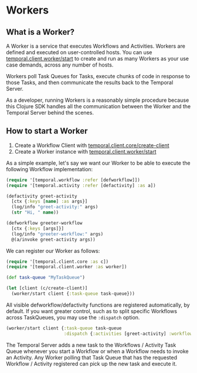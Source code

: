 # Workers

## What is a Worker?

A Worker is a service that executes Workflows and Activities.  Workers are defined and executed on user-controlled hosts.  You can use [temporal.client.worker/start](https://cljdoc.org/d/io.github.manetu/temporal-sdk/CURRENT/api/temporal.client.worker#start) to create and run as many Workers as your use case demands, across any number of hosts.

Workers poll Task Queues for Tasks, execute chunks of code in response to those Tasks, and then communicate the results back to the Temporal Server.

As a developer, running Workers is a reasonably simple procedure because this Clojure SDK handles all the communication between the Worker and the Temporal Server behind the scenes.

## How to start a Worker

1. Create a Workflow Client with [temporal.client.core/create-client](https://cljdoc.org/d/io.github.manetu/temporal-sdk/CURRENT/api/temporal.client.core#create-client)
2. Create a Worker instance with [temporal.client.worker/start](https://cljdoc.org/d/io.github.manetu/temporal-sdk/CURRENT/api/temporal.client.worker#start)

As a simple example, let's say we want our Worker to be able to execute the following Workflow implementation:

```clojure
(require '[temporal.workflow :refer [defworkflow]])
(require '[temporal.activity :refer [defactivity] :as a])

(defactivity greet-activity
  [ctx {:keys [name] :as args}]
  (log/info "greet-activity:" args)
  (str "Hi, " name))

(defworkflow greeter-workflow
  [ctx {:keys [args]}]
  (log/info "greeter-workflow:" args)
  @(a/invoke greet-activity args))
```

We can register our Worker as follows:

```clojure
(require '[temporal.client.core :as c])
(require '[temporal.client.worker :as worker])

(def task-queue "MyTaskQueue")

(let [client (c/create-client)]
  (worker/start client {:task-queue task-queue}))
```

All visible defworkflow/defactivity functions are registered automatically, by default.  If you want greater control, such as to split specific Workflows across TaskQueues, you may use the `:dispatch` option.

```clojure
(worker/start client {:task-queue task-queue
                      :dispatch {:activities [greet-activity] :workflows [greet-workflow]}})
```

The Temporal Server adds a new task to the Workflows / Activity Task Queue whenever you start a Workflow or when a Workflow needs to invoke an Activity.  Any Worker polling that Task Queue that has the requested Workflow / Activity registered can pick up the new task and execute it.
